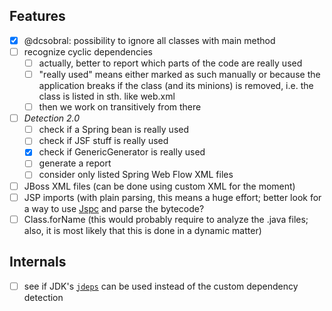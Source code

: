 Features
--------
* [x] @dcsobral: possibility to ignore all classes with main method
* [ ] recognize cyclic dependencies
    * [ ] actually, better to report which parts of the code are really used
    * [ ] "really used" means either marked as such manually or because the application breaks if the class (and its minions) is removed, i.e. the class is listed in sth. like web.xml
    * [ ] then we work on transitively from there
* [ ] _Detection 2.0_
    * [ ] check if a Spring bean is really used
    * [ ] check if JSF stuff is really used
    * [x] check if GenericGenerator is really used
    * [ ] generate a report
    * [ ] consider only listed Spring Web Flow XML files
* [ ] JBoss XML files (can be done using custom XML for the moment)
* [ ] JSP imports (with plain parsing, this means a huge effort; better look for a way to use [Jspc](http://mojo.codehaus.org/jspc-maven-plugin/) and parse the bytecode?
* [ ] Class.forName (this would probably require to analyze the .java files; also, it is most likely that this is done in a dynamic matter)

Internals
---------
* [ ] see if JDK's [`jdeps`](http://bugs.java.com/bugdatabase/view_bug.do?bug_id=8003562) can be used instead of the custom dependency detection
